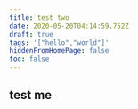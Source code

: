 ```yaml
---
title: test two
date: 2020-05-20T04:14:59.752Z
draft: true
tags: '["hello","world"]'
hiddenFromHomePage: false
toc: false
---
```

## test me